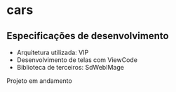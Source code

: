 # cars


## Especificações de desenvolvimento

* Arquitetura utilizada: VIP
* Desenvolvimento de telas com ViewCode
* Biblioteca de terceiros: SdWebIMage


Projeto em andamento
